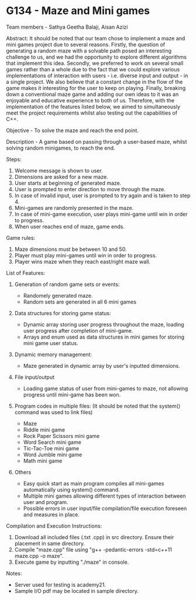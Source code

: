 # G134 - Maze and Mini games 
Team members - Sathya Geetha Balaji, Aisan Azizi

Abstract:
It should be noted that our team chose to implement a maze and mini games project due to several reasons. Firstly, the question of generating a random maze with a solvable path posed an interesting challenge to us, and we had the opportunity to explore different algorithms that implement this idea. Secondly, we preferred to work on several small games rather than a whole due to the fact that we could explore various implementations of interaction with users - i.e. diverse input and output - in a single project. We also believe that a constant change in the flow of the game makes it interesting for the user to keep on playing. Finally, breaking down a conventional maze game and adding our own ideas to it was an enjoyable and educative experience to both of us. Therefore, with the implementation of the features listed below, we aimed to simultaneously meet the project requirements whilst also testing out the capabilities of C++.

Objective - To solve the maze and reach the end point.

Description - A game based on passing through a user-based maze, whilst solving random minigames, to reach the end.

Steps: 
1) Welcome message is shown to user.
2) Dimensions are asked for a new maze.
3) User starts at beginning of generated maze. 
4) User is prompted to enter direction to move through the maze.
5) In case of invalid input, user is prompted to try again and is taken to step 4.
6) Mini-games are randomly presented in the maze.
7) In case of mini-game execution, user plays mini-game until win in order to progress.
8) When user reaches end of maze, game ends.

Game rules:
1) Maze dimensions must be between 10 and 50.
2) Player must play mini-games until win in order to progress.
3) Player wins maze when they reach east/right maze wall.

List of Features: 
1) Generation of random game sets or events:
    - Randomely generated maze.
    - Random sets are generated in all 6 mini games
  
2) Data structures for storing game status:
    - Dynamic array storing user progress throughout the maze, loading user progress after completion of mini-game.
    - Arrays and enum used as data structures in mini games for storing mini game user status.
  
3) Dynamic memory management:
    - Maze generated in dynamic array by user's inputted dimensions.
  
4) File input/output 
    - Loading game status of user from mini-games to maze, not allowing progress until mini-game has been won.

5) Program codes in multiple files:
 (It should be noted that the system() command was used to link files)
    - Maze
    - Riddle mini game
    - Rock Paper Scissors mini game
    - Word Search mini game
    - Tic-Tac-Toe mini game
    - Word Jumble mini game
    - Math mini game
 
    
6) Others
    - Easy quick start as main program compiles all mini-games automatically using system() command.
    - Multiple mini games allowing different types of interaction between user and program.
    - Possible errors in user input/file compilation/file execution foreseen and measures in place.
 
Compilation and Execution Instructions:
1) Download all included files (.txt .cpp) in src directory. Ensure their placement in same directory.
2) Compile "maze.cpp" file using "g++ -pedantic-errors -std=c++11 maze.cpp -o maze".
3) Execute game by inputting "./maze" in console.

Notes:
- Server used for testing is academy21.
- Sample I/O pdf may be located in sample directory.
